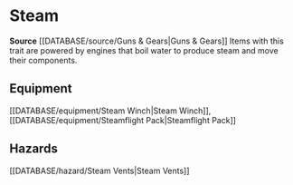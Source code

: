 ﻿---
id: '415'
name: Steam
rarity: Common
rus_type_level: null
source: '[[DATABASE/source/Guns & Gears|Guns & Gears]]'
trait:
- Steam
type: Trait

---
# Steam

**Source** [[DATABASE/source/Guns & Gears|Guns & Gears]]
Items with this trait are powered by engines that boil water to produce steam and move their components.

## Equipment

[[DATABASE/equipment/Steam Winch|Steam Winch]], [[DATABASE/equipment/Steamflight Pack|Steamflight Pack]]

## Hazards

[[DATABASE/hazard/Steam Vents|Steam Vents]]